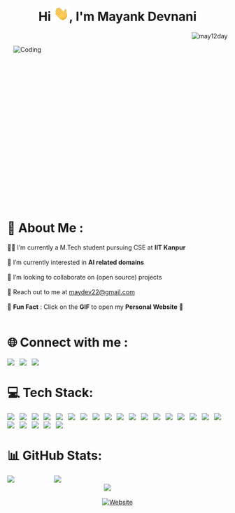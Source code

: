 <h1 align="center">Hi <img src="https://raw.githubusercontent.com/ABSphreak/ABSphreak/master/gifs/Hi.gif" width="35px">, I'm Mayank Devnani</h1>
<p align="right"> <img src="https://komarev.com/ghpvc/?username=may12day&style=plastic" alt="may12day" /> </p>
<a href="https://may12day.github.io/"><img align="right" alt="Coding" width="490" height = "400" src="https://camo.githubusercontent.com/5ddf73ad3a205111cf8c686f687fc216c2946a75005718c8da5b837ad9de78c9/68747470733a2f2f7468756d62732e6766796361742e636f6d2f4576696c4e657874446576696c666973682d736d616c6c2e676966"></a>


# 💫 About Me :

🧑‍💻 I’m currently a M.Tech student pursuing CSE at <strong> IIT Kanpur</strong><br> 
<br>
👀 I’m currently interested in <strong>AI related domains</strong><br>
<br> 
🤼 I’m looking to collaborate on (open source) projects <br>
<br> 
📩 Reach out to me at maydev22@gmail.com <br> 
<br> 
🫢 <strong>Fun Fact</strong> : Click on the <strong>GIF</strong> to open my <strong> Personal Website</strong> 🙂 <br> 
<br> 

# 🌐 Connect with me :
<p>
<a href="https://www.linkedin.com/in/mayankdevnani/"><img src="https://img.shields.io/badge/Linkedin-%230077B5.svg?&style=plastic&logo=Linkedin&logoColor=white" height=27></a> &nbsp;    
<a href="https://www.twitter.com/MayankDevnani"><img src="https://img.shields.io/badge/Twitter-%231DA1F2.svg?&style=plastic&logo=twitter&logoColor=white" height=27></a> &nbsp; 
<a href="https://medium.com/@may12day"><img src="https://img.shields.io/badge/Medium-%2312100E.svg?&style=plastic&logo=medium&logoColor=white" height=27></a> &nbsp; 
</p>

# 💻 Tech Stack:
<a><img src="https://img.shields.io/badge/C-00599C?style=plastic&logo=c&logoColor=white" height=26></a> &nbsp;
<a><img src="https://img.shields.io/badge/C++-%2300599C.svg?style=plastic&logo=c%2B%2B&logoColor=white" height=26></a> &nbsp;
<a><img src="https://img.shields.io/badge/Java-ED8B00?style=plastic&logo=openjdk&logoColor=white" height=26></a> &nbsp;
<a><img src="https://img.shields.io/badge/CSS-%231572B6.svg?style=plastic&logo=css3&logoColor=white" height=26></a> &nbsp;
<a><img src="https://img.shields.io/badge/JavaScript-%23323330.svg?style=plastic&logo=javascript&logoColor=%23F7DF1E" height=26></a> &nbsp;
<a><img src="https://img.shields.io/badge/HTML5-E34F26?style=plastic&logo=html5&logoColor=white" height=26></a> &nbsp;
<a><img src="https://img.shields.io/badge/Bootstrap-%23563D7C.svg?style=plastic&logo=bootstrap&logoColor=white" height=26></a> &nbsp;
<a><img src="https://img.shields.io/badge/Flutter-02569B?style=plastic&logo=flutter&logoColor=white" height=26></a> &nbsp;
<a><img src="https://img.shields.io/badge/Google_Cloud-4285F4?style=plastic&logo=google-cloud&logoColor=white" height=26></a> &nbsp;
<a><img src="https://img.shields.io/badge/GIT-E44C30?style=plastic&logo=git&logoColor=white" height=26></a> &nbsp;
<a><img src="https://img.shields.io/badge/Linux-FCC624?style=plastic&logo=linux&logoColor=black" height=26></a> &nbsp;
<a><img src="https://img.shields.io/badge/Markdown-%23000000.svg?style=plastic&logo=markdown&logoColor=white" height=26></a> &nbsp;
<a><img src="https://img.shields.io/badge/Python-3670A0?style=plastic&logo=python&logoColor=ffdd54" height=26></a> &nbsp;
<a><img src="https://img.shields.io/badge/Flask-000000?style=plastic&logo=flask&logoColor=white" height=26></a> &nbsp;
<a><img src="https://img.shields.io/badge/Keras-%23D00000.svg?style=plastic&logo=Keras&logoColor=white" height=26></a> &nbsp;
<a><img src="https://img.shields.io/badge/Numpy-%23013243.svg?style=plastic&logo=numpy&logoColor=white" height=26></a> &nbsp;
<a><img src="https://img.shields.io/badge/Pandas-%23150458.svg?style=plastic&logo=pandas&logoColor=white" height=26></a> &nbsp;
<a><img src="https://img.shields.io/badge/Plotly-%233F4F75.svg?style=plastic&logo=plotly&logoColor=white" height=26></a> &nbsp;
<a><img src="https://img.shields.io/badge/PyTorch-%23EE4C2C.svg?style=plastic&logo=PyTorch&logoColor=white" height=26></a> &nbsp;
<a><img src="https://img.shields.io/badge/scikit--learn-%23F7931E.svg?style=plastic&logo=scikit-learn&logoColor=white" height=26></a> &nbsp;
<a><img src="https://img.shields.io/badge/SciPy-%230C55A5.svg?style=plastic&logo=scipy&logoColor=%white" height=26></a> &nbsp;
<a><img src="https://img.shields.io/badge/OpenCV-%23white.svg?style=plastic&logo=opencv&logoColor=white&color=0000FF" height=26></a> &nbsp;
<a><img src="https://img.shields.io/badge/TensorFlow-%23FF6F00.svg?style=plastic&logo=TensorFlow&logoColor=white" height=26></a> &nbsp;

# 📊 GitHub Stats:
![](https://github-readme-stats.vercel.app/api?username=may12day&show_icons=true&theme=buefy) &nbsp; &nbsp; &nbsp; &nbsp; &nbsp; &nbsp; &nbsp; &nbsp; &nbsp; &nbsp; &nbsp;
![](https://github-readme-stats.vercel.app/api/top-langs?username=may12day&show_icons=true&locale=en&layout=compact&theme=buefy)
<br>
&nbsp; &nbsp; &nbsp; &nbsp; &nbsp; &nbsp; &nbsp; &nbsp; &nbsp; &nbsp; &nbsp; &nbsp; &nbsp; &nbsp; &nbsp; &nbsp; &nbsp;
&nbsp; &nbsp; &nbsp; &nbsp; &nbsp;  &nbsp; &nbsp; &nbsp; &nbsp; &nbsp; &nbsp; ![](https://github-readme-streak-stats.herokuapp.com?user=may12day&&theme=buefy)

<div align="center">

  <a href="">[![Website](https://img.shields.io/badge/Personal_Website-000000?style=plastic&logo=About.me&logoColor=white)](https://may12day.github.io/)</a>
  
</div>
